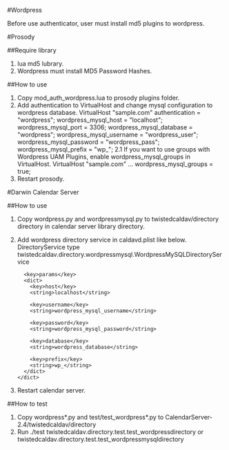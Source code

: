 #Wordpress

Before use authenticator, user must install md5 plugins to wordpress.

#Prosody

##Require library

 1. lua md5 lubrary.
 2. Wordpress must install MD5 Password Hashes.

##How to use

 1. Copy mod_auth_wordpress.lua to prosody plugins folder.
 2. Add authentication to VirtualHost and change mysql configuration to wordpress database.
        VirtualHost "sample.com"
          authentication = "wordpress";
          wordpress_mysql_host = "localhost";
          wordpress_mysql_port = 3306;
          wordpress_mysql_database = "wordpress";
          wordpress_mysql_username = "wordpress_user";
          wordpress_mysql_password = "wordpress_pass";
          wordpress_mysql_prefix = "wp_";
   2.1 If you want to use groups with Wordpress UAM Plugins, enable wordpress_mysql_groups in VirtualHost.
        VirtualHost "sample.com"
          ...
          wordpress_mysql_groups = true;
  3. Restart prosody.
     

#Darwin Calendar Server

##How to use

 1. Copy wordpress.py and wordpressmysql.py to twistedcaldav/directory directory in calendar server library directory.
 2. Add wordpress directory service in caldavd.plist like below. 
        <!-- WordPress MySQL Directory Service -->
        <key>DirectoryService</key>
        <dict>
          <key>type</key>
          <string>twistedcaldav.directory.wordpressmysql.WordpressMySQLDirectoryService</string>

          <key>params</key>
          <dict>
            <key>host</key>
            <string>localhost</string>

            <key>username</key>
            <string>wordpress_mysql_username</string>

            <key>password</key>
            <string>wordpress_mysql_password</string>

            <key>database</key>
            <string>wordpress_database</string>

            <key>prefix</key>
            <string>wp_</string>
          </dict>
        </dict>
 3. Restart calendar server.

##How to test

 1. Copy wordpress*.py and test/test_wordpress*.py to CalendarServer-2.4/twistedcaldav/directory
 2. Run ./test twistedcaldav.directory.test.test_wordpressdirectory or twistedcaldav.directory.test.test_wordpressmysqldirectory

